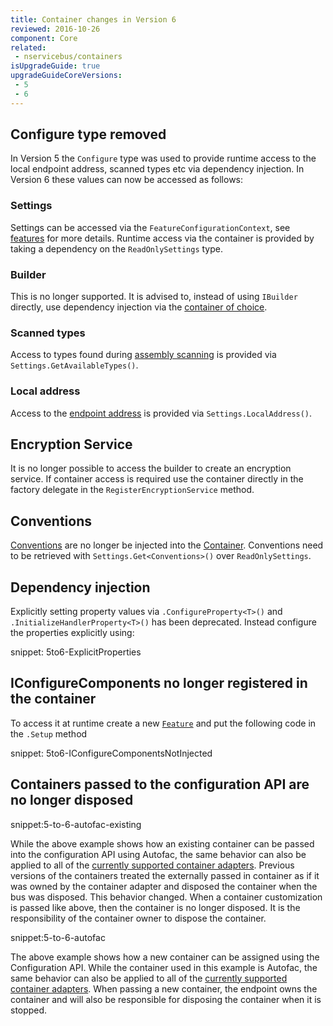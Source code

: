 ```yaml
---
title: Container changes in Version 6
reviewed: 2016-10-26
component: Core
related:
 - nservicebus/containers
isUpgradeGuide: true
upgradeGuideCoreVersions:
 - 5
 - 6
---
```



## Configure type removed

In Version 5 the `Configure` type was used to provide runtime access to the local endpoint address, scanned types etc via dependency injection. In Version 6 these values can now be accessed as follows:


### Settings

Settings can be accessed via the `FeatureConfigurationContext`, see [features](/nservicebus/pipeline/features.md) for more details. Runtime access via the container is provided by taking a dependency on the `ReadOnlySettings` type.


### Builder

This is no longer supported. It is advised to, instead of using `IBuilder` directly, use dependency injection via the [container of choice](/nservicebus/containers/).


### Scanned types

Access to types found during [assembly scanning](/nservicebus/hosting/assembly-scanning.md) is provided via `Settings.GetAvailableTypes()`.


### Local address

Access to the [endpoint address](/nservicebus/endpoints/) is provided via `Settings.LocalAddress()`.


## Encryption Service

It is no longer possible to access the builder to create an encryption service. If container access is required use the container directly in the factory delegate in the `RegisterEncryptionService` method.


## Conventions

[Conventions](/nservicebus/messaging/conventions.md) are no longer be injected into the [Container](/nservicebus/containers/). Conventions need to be retrieved with `Settings.Get<Conventions>()` over `ReadOnlySettings`.


## Dependency injection

Explicitly setting property values via `.ConfigureProperty<T>()` and `.InitializeHandlerProperty<T>()` has been deprecated. Instead configure the properties explicitly using:

snippet: 5to6-ExplicitProperties


## IConfigureComponents no longer registered in the container

To access it at runtime create a new [`Feature`](/nservicebus/pipeline/features.md) and put the following code in the `.Setup` method

snippet: 5to6-IConfigureComponentsNotInjected


## Containers passed to the configuration API are no longer disposed

snippet:5-to-6-autofac-existing

While the above example shows how an existing container can be passed into the configuration API using Autofac, the same behavior can also be applied to all of the [currently supported container adapters](/nservicebus/containers/). Previous versions of the containers treated the externally passed in container as if it was owned by the container adapter and disposed the container when the bus was disposed. This behavior changed. When a container customization is passed like above, then the container is no longer disposed. It is the responsibility of the container owner to dispose the container. 

snippet:5-to-6-autofac

The above example shows how a new container can be assigned using the Configuration API. While the container used in this example is Autofac, the same behavior can also be applied to all of the [currently supported container adapters](/nservicebus/containers/). When passing a new container, the endpoint owns the container and will also be responsible for disposing the container when it is stopped.